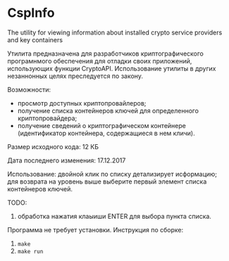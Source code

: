 # CspInfo
The utility for viewing information about installed crypto service providers and key containers

Утилита предназначена для разработчиков криптографического програмнмого обеспечения для отладки своих приложений, использующих функции CryptoAPI. Использование утилиты в других незаннонных целях преследуется по закону.

Возможности:
- просмотр доступных криптопровайлеров;
- получение списка контейнеров ключей для определенного криптопровайдера;
- получение сведений о криптографическом контейнере (идентификатор контейнера, содержащиеся в нем кличи).

Размер исходного кода: 12 КБ

Дата последнего изменения: 17.12.2017

Использование: двойной клик по списку детализирует исформацию; для возврата на уровень выше выберите первый элемент списка контейнеров ключей.

TODO:
1. обработка нажатия клаыиши ENTER для выбора пункта списка.

Программа не требует установки. Инструкция по сборке:
1. `make`
2. `make run`
